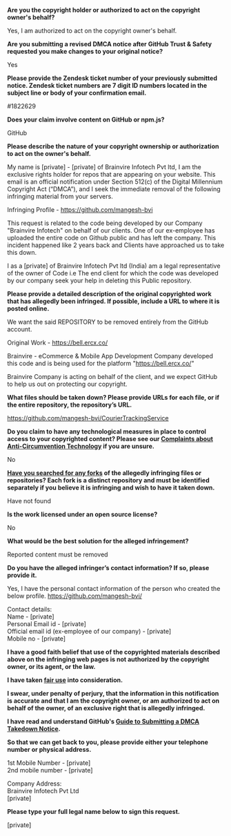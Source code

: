 **Are you the copyright holder or authorized to act on the copyright owner's behalf?**

Yes, I am authorized to act on the copyright owner's behalf.

**Are you submitting a revised DMCA notice after GitHub Trust & Safety requested you make changes to your original notice?**

Yes

**Please provide the Zendesk ticket number of your previously submitted notice. Zendesk ticket numbers are 7 digit ID numbers located in the subject line or body of your confirmation email.**

#1822629

**Does your claim involve content on GitHub or npm.js?**

GitHub

**Please describe the nature of your copyright ownership or authorization to act on the owner's behalf.**

My name is [private] - [private] of Brainvire Infotech Pvt ltd, I am the exclusive rights holder for repos that are
appearing on your website. This email is an official notification under Section 512(c) of the Digital
Millennium Copyright Act (“DMCA”), and I seek the immediate removal of the following
infringing material from your servers.

Infringing Profile - https://github.com/mangesh-bvi

This request is related to the code being developed by our Company "Brainvire Infotech" on behalf of our clients. One of our ex-employee has uploaded the entire code on Github public and has left the company. This incident happened like 2 years back and Clients have approached us to take this down.

I as a [private] of Brainvire Infotech Pvt ltd (India) am a legal representative of the owner of Code i.e The end client for which the code was developed by our company seek your help in deleting this Public repository.

**Please provide a detailed description of the original copyrighted work that has allegedly been infringed. If possible, include a URL to where it is posted online.**

We want the said REPOSITORY to be removed entirely from the GitHub account.

Original Work - https://bell.ercx.co/

Brainvire - eCommerce & Mobile App Development Company developed this code and is being used for the platform "https://bell.ercx.co/"

Brainvire Company is acting on behalf of the client, and we expect GitHub to help us out on protecting our copyright.

**What files should be taken down? Please provide URLs for each file, or if the entire repository, the repository’s URL.**

https://github.com/mangesh-bvi/CourierTrackingService

**Do you claim to have any technological measures in place to control access to your copyrighted content? Please see our <a href="https://docs.github.com/articles/guide-to-submitting-a-dmca-takedown-notice#complaints-about-anti-circumvention-technology">Complaints about Anti-Circumvention Technology</a> if you are unsure.**

No

**<a href="https://docs.github.com/articles/dmca-takedown-policy#b-what-about-forks-or-whats-a-fork">Have you searched for any forks</a> of the allegedly infringing files or repositories? Each fork is a distinct repository and must be identified separately if you believe it is infringing and wish to have it taken down.**

Have not found

**Is the work licensed under an open source license?**

No

**What would be the best solution for the alleged infringement?**

Reported content must be removed

**Do you have the alleged infringer’s contact information? If so, please provide it.**

Yes, I have the personal contact information of the person who created the below profile.
https://github.com/mangesh-bvi/

Contact details:  
Name - [private]  
Personal Email id - [private]  
Official email id (ex-employee of our company) - [private]  
Mobile no - [private]  

**I have a good faith belief that use of the copyrighted materials described above on the infringing web pages is not authorized by the copyright owner, or its agent, or the law.**

**I have taken <a href="https://www.lumendatabase.org/topics/22">fair use</a> into consideration.**

**I swear, under penalty of perjury, that the information in this notification is accurate and that I am the copyright owner, or am authorized to act on behalf of the owner, of an exclusive right that is allegedly infringed.**

**I have read and understand GitHub's <a href="https://docs.github.com/articles/guide-to-submitting-a-dmca-takedown-notice/">Guide to Submitting a DMCA Takedown Notice</a>.**

**So that we can get back to you, please provide either your telephone number or physical address.**

1st Mobile Number - [private]  
2nd mobile number - [private]  

Company Address:  
Brainvire Infotech Pvt Ltd  
[private]  

**Please type your full legal name below to sign this request.**

[private]  

